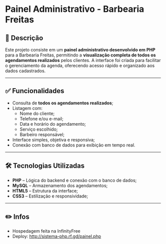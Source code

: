 # Painel Administrativo - Barbearia Freitas

## 📌 Descrição

Este projeto consiste em um **painel administrativo desenvolvido em PHP** para a Barbearia Freitas, permitindo a **visualização completa de todos os agendamentos realizados** pelos clientes. A interface foi criada para facilitar o gerenciamento da agenda, oferecendo acesso rápido e organizado aos dados cadastrados.

---

## ✅ Funcionalidades

- Consulta de **todos os agendamentos realizados**;
- Listagem com:
  - Nome do cliente;
  - Telefone e/ou e-mail;
  - Data e horário do agendamento;
  - Serviço escolhido;
  - Barbeiro responsável;
- Interface simples, objetiva e responsiva;
- Conexão com banco de dados para exibição em tempo real.

---

## 🛠️ Tecnologias Utilizadas

- **PHP** – Lógica do backend e conexão com o banco de dados;
- **MySQL** – Armazenamento dos agendamentos;
- **HTML5** – Estrutura da interface;
- **CSS3** – Estilização e responsividade;

---

## ✏️ Infos

- Hospedagem feita na InfinityFree
- Deploy: http://sistema-php.rf.gd/painel.php
